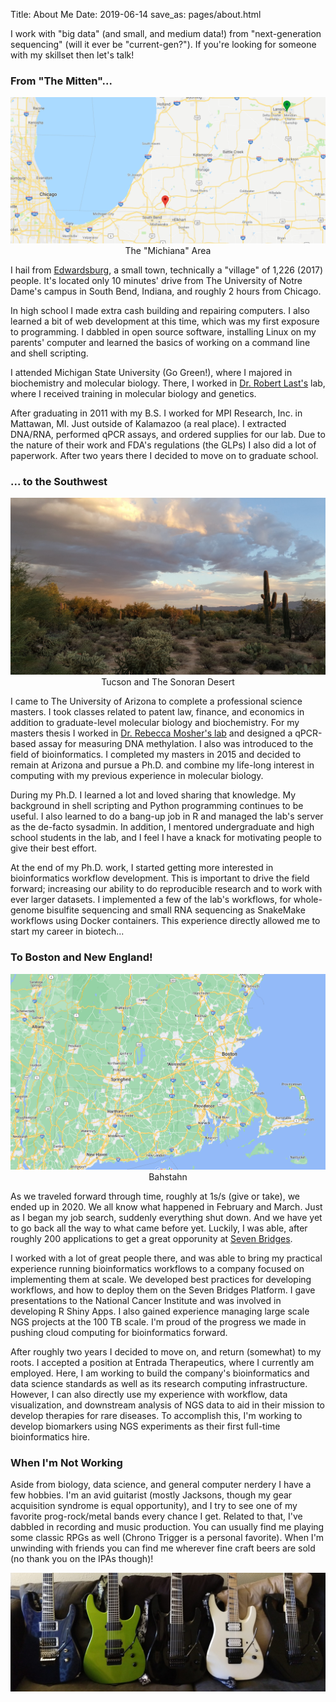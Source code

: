 Title: About Me
Date: 2019-06-14
save_as: pages/about.html

I work with "big data" (and small, and medium data!) from "next-generation 
sequencing" (will it ever be "current-gen?").  If you're looking for someone with
my skillset then let's talk!

### From "The Mitten"...

<center>
<img src="/images/michiana.png" alt="Michiana"><br>
The "Michiana" Area
</center>

I hail from [Edwardsburg](https://en.wikipedia.org/wiki/Edwardsburg,_Michigan), a
small town, technically a "village" of 1,226 (2017) people. It's located only 10
minutes' drive from The University of Notre Dame's campus in South Bend, Indiana,
and roughly 2 hours from Chicago.

In high school I made extra cash building and repairing computers. I also learned
a bit of web development at this time, which was my first exposure to
programming. I dabbled in open source software, installing Linux on my parents'
computer and learned the basics of working on a command line and shell scripting.

I attended Michigan State University (Go Green!), where I majored in biochemistry
and molecular biology. There, I worked in
[Dr. Robert Last's](https://bmb.natsci.msu.edu/faculty/robert-l-last/)
lab, where I received training in molecular biology and genetics.

After graduating in 2011 with my B.S. I worked for MPI Research, Inc. in
Mattawan, MI. Just outside of Kalamazoo (a real place). I extracted DNA/RNA,
performed qPCR assays, and ordered supplies for our lab. Due to the nature of
their work and FDA's regulations (the GLPs) I also did a lot of paperwork. After
two years there I decided to move on to graduate school.

### ... to the Southwest

<center>
<img src="/images/saguaro-2714995_1920.jpg" alt="Image by icondigital from Pixabay"><br>
Tucson and The Sonoran Desert
</center>

I came to The University of Arizona to complete a professional science masters.
I took classes related to patent law, finance, and economics in addition to
graduate-level molecular biology and biochemistry. For my masters thesis I worked
in
[Dr. Rebecca Mosher's lab](https://cals.arizona.edu/research/mosherlab/Mosher_Lab/Home.html)
and designed a qPCR-based assay for measuring DNA methylation. I also was
introduced to the field of bioinformatics. I completed my masters in 2015 and
decided to remain at Arizona and pursue a Ph.D. and combine my life-long interest
in computing with my previous experience in molecular biology.

During my Ph.D. I learned a lot and loved sharing that knowledge. My background
in shell scripting and Python programming continues to be useful. I also learned
to do a bang-up job in R and managed the lab's server as the de-facto sysadmin.
In addition, I mentored undergraduate and high school students in the lab, and I
feel I have a knack for motivating people to give their best effort.

At the end of my Ph.D. work, I started getting more interested in bioinformatics
workflow development. This is important to drive the field forward; increasing
our ability to do reproducible research and to work with ever larger datasets. I
implemented a few of the lab's workflows, for whole-genome bisulfite sequencing
and small RNA sequencing as SnakeMake workflows using Docker containers. This
experience directly allowed me to start my career in biotech...

### To Boston and New England!

<center>
<img src="/images/boston_and_environs.png" alt="Bahhhhstahn"><br>
Bahstahn
</center>

As we traveled forward through time, roughly at 1s/s (give or take), we ended up
in 2020. We all know what happened in February and March. Just as I began my job
search, suddenly everything shut down. And we have yet to go back all the way to
what came before yet. Luckily, I was able, after roughly 200 applications to get
a great opporunity at [Seven Bridges](https://www.sevenbridges.com/).

I worked with a lot of great people there, and was able to bring my practical
experience running bioinformatics workflows to a company focused on implementing
them at scale. We developed best practices for developing workflows, and how to
deploy them on the Seven Bridges Platform. I gave presentations to the National
Cancer Institute and was involved in developing R Shiny Apps. I also gained
experience managing large scale NGS projects at the 100 TB scale. I'm proud of
the progress we made in pushing cloud computing for bioinformatics forward.

After roughly two years I decided to move on, and return (somewhat) to my roots.
I accepted a position at Entrada Therapeutics, where I currently am employed.
Here, I am working to build the company's bioinformatics and data science
standards as well as its research computing infrastructure. However, I can also
directly use my experience with workflow, data visualization, and downstream
analysis of NGS data to aid in their mission to develop therapies for rare
diseases. To accomplish this, I'm working to develop biomarkers using NGS
experiments as their first full-time bioinformatics hire.

### When I'm Not Working

Aside from biology, data science, and general computer nerdery I have a few
hobbies. I'm an avid guitarist (mostly Jacksons, though my gear acquisition
syndrome is equal opportunity), and I try to see one of my favorite 
prog-rock/metal bands every chance I get. Related to that, I've dabbled in
recording and music production. You can usually find me playing some classic RPGs
as well (Chrono Trigger is a personal favorite). When I'm unwinding with friends
you can find me wherever fine craft beers are sold (no thank you on the IPAs
though)!

<center>
<img src="/images/geetars.jpg", alt="I don't have a problem...">
</center>
